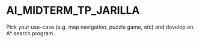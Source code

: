 # AI_MIDTERM_TP_JARILLA
Pick your use-case (e.g. map navigation, puzzle game, etc) and develop an A* search program
